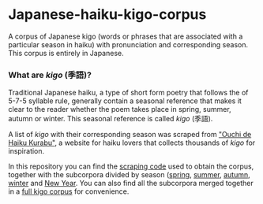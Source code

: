 # Japanese-haiku-kigo-corpus
A corpus of Japanese kigo (words or phrases that are associated with a particular season in haiku) with pronunciation and corresponding season.
This corpus is entirely in Japanese.

### What are _kigo_ (季語)?
Traditional Japanese haiku, a type of short form poetry that follows the of 5-7-5 syllable rule, generally contain a seasonal reference that makes it clear to the reader whether the poem takes place in spring, summer, autumn or winter. This seasonal reference is called _kigo_ (季語). 

A list of _kigo_ with their corresponding season was scraped from ["Ouchi de Haiku Kurabu"](https://ouchidehaiku.com/spring/contents/seasonwords), a website for haiku lovers that collects thousands of _kigo_ for inspiration. 

In this repository you can find the [scraping code](https://github.com/annatramarin/Japanese-haiku-kigo-corpus/blob/main/scraping_code.ipynb) used to obtain the corpus, together with the subcorpora divided by season ([spring](https://github.com/annatramarin/Japanese-haiku-kigo-corpus/blob/main/spring_kigo_dataset.csv), [summer](https://github.com/annatramarin/Japanese-haiku-kigo-corpus/blob/main/summer_kigo_dataset.csv), [autumn](https://github.com/annatramarin/Japanese-haiku-kigo-corpus/blob/main/autumn_kigo_dataset.csv), [winter](https://github.com/annatramarin/Japanese-haiku-kigo-corpus/blob/main/winter_kigo_dataset.csv) and [New Year](https://github.com/annatramarin/Japanese-haiku-kigo-corpus/blob/main/new_year_kigo_dataset.csv). You can also find all the subcorpora merged together in a [full kigo corpus](https://github.com/annatramarin/Japanese-haiku-kigo-corpus/blob/main/full_kigo_dataset.csv) for convenience.
